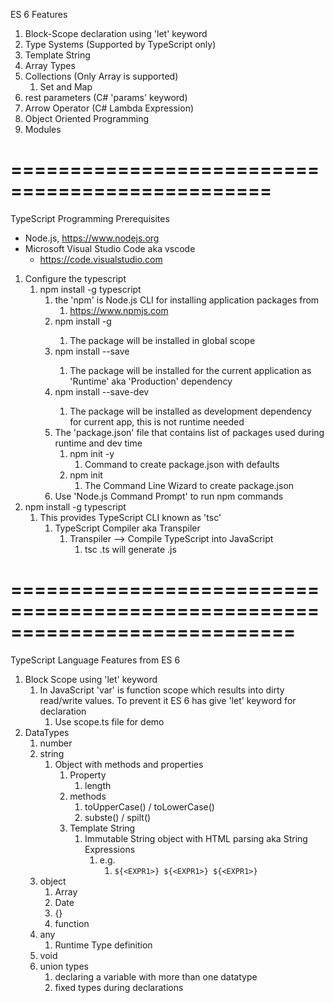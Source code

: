 ES 6 Features

1. Block-Scope declaration using 'let' keyword
2. Type Systems (Supported by TypeScript only)
3. Template String
4. Array Types
5. Collections (Only Array is supported)
   1. Set and Map
6. rest parameters (C# 'params' keyword)
7. Arrow Operator (C# Lambda Expression)
8. Object Oriented Programming
9. Modules

# ================================================

TypeScript Programming
Prerequisites

- Node.js, https://www.nodejs.org
- Microsoft Visual Studio Code aka vscode
  - https://code.visualstudio.com

1.  Configure the typescript
    1. npm install -g typescript
       1. the 'npm' is Node.js CLI for installing application packages from
          1. https://www.npmjs.com
       2. npm install -g <PACKAGE-NAME>
          1. The package will be installed in global scope
       3. npm install --save <PACKAGE-NAME>
          1. The package will be installed for the current application as 'Runtime' aka 'Production' dependency
       4. npm install --save-dev <PACKAGE-NAME>
          1. The package will be installed as development dependency for current app, this is not runtime needed
       5. The 'package.json' file that contains list of packages used during runtime and dev time
          1. npm init -y
             1. Command to create package.json with defaults
          2. npm init
             1. The Command Line Wizard to create package.json
       6. Use 'Node.js Command Prompt' to run npm commands
2.  npm install -g typescript
    1. This provides TypeScript CLI known as 'tsc'
       1. TypeScript Compiler aka Transpiler
          1. Transpiler --> Compile TypeScript into JavaScript
             1. tsc <FILE-NAME>.ts <enter-key> will generate <FILE-NAME>.js

# ============================================================================

TypeScript Language Features from ES 6

1. Block Scope using 'let' keyword
   1. In JavaScript 'var' is function scope which results into dirty read/write values. To prevent it ES 6 has give 'let' keyword for declaration
      1. Use scope.ts file for demo
2. DataTypes
   1. number
   2. string
      1. Object with methods and properties
         1. Property
            1. length
         2. methods
            1. toUpperCase() / toLowerCase()
            2. subste() / spilt()
         3. Template String
            1. Immutable String object with HTML parsing aka String Expressions
               1. e.g.
                  1. `${<EXPR1>} ${<EXPR1>} ${<EXPR1>}`
   3. object
      1. Array<T>
      2. Date
      3. {}
      4. function
   4. any
      1. Runtime Type definition
   5. void
   6. union types
      1. declaring a variable with more than one datatype
      2. fixed types during declarations
